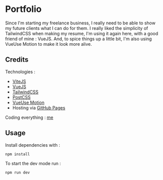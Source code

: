 # Portfolio

Since I'm starting my freelance business, I really need to be able to show my future clients what I can do for them. I really liked the simplicity of TailwindCSS when making my resume, I'm using it again here, with a good friend of mine : VueJS. And, to spice things up a little bit, I'm also using VueUse Motion to make it look more alive.

## Credits
Technologies :
 + [ViteJS](https://vite.dev)
 + [VueJS](https://vuejs.org)
 + [TailwindCSS](https://tailwindcss.com)
 + [PostCSS](https://postcss.org)
 + [VueUse Motion](https://vueuse.org)
 + Hosting via [GitHub Pages](https://pages.github.com)

Coding everything : [me](https://github.com/rekky1aws)


## Usage
Install dependencies with :
```bash
npm install
```

To start the dev mode run :
```bash
npm run dev
```